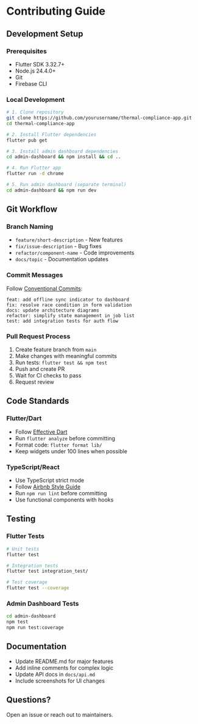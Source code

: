 # Contributing Guide

## Development Setup

### **Prerequisites**
- Flutter SDK 3.32.7+
- Node.js 24.4.0+
- Git
- Firebase CLI

### **Local Development**

```bash
# 1. Clone repository
git clone https://github.com/yourusername/thermal-compliance-app.git
cd thermal-compliance-app

# 2. Install Flutter dependencies
flutter pub get

# 3. Install admin dashboard dependencies
cd admin-dashboard && npm install && cd ..

# 4. Run Flutter app
flutter run -d chrome

# 5. Run admin dashboard (separate terminal)
cd admin-dashboard && npm run dev
```

## Git Workflow

### **Branch Naming**
- `feature/short-description` - New features
- `fix/issue-description` - Bug fixes
- `refactor/component-name` - Code improvements
- `docs/topic` - Documentation updates

### **Commit Messages**
Follow [Conventional Commits](https://www.conventionalcommits.org/):

```
feat: add offline sync indicator to dashboard
fix: resolve race condition in form validation
docs: update architecture diagrams
refactor: simplify state management in job list
test: add integration tests for auth flow
```

### **Pull Request Process**
1. Create feature branch from `main`
2. Make changes with meaningful commits
3. Run tests: `flutter test && npm test`
4. Push and create PR
5. Wait for CI checks to pass
6. Request review

## Code Standards

### **Flutter/Dart**
- Follow [Effective Dart](https://dart.dev/guides/language/effective-dart)
- Run `flutter analyze` before committing
- Format code: `flutter format lib/`
- Keep widgets under 100 lines when possible

### **TypeScript/React**
- Use TypeScript strict mode
- Follow [Airbnb Style Guide](https://github.com/airbnb/javascript)
- Run `npm run lint` before committing
- Use functional components with hooks

## Testing

### **Flutter Tests**
```bash
# Unit tests
flutter test

# Integration tests
flutter test integration_test/

# Test coverage
flutter test --coverage
```

### **Admin Dashboard Tests**
```bash
cd admin-dashboard
npm test
npm run test:coverage
```

## Documentation

- Update README.md for major features
- Add inline comments for complex logic
- Update API docs in `docs/api.md`
- Include screenshots for UI changes

## Questions?

Open an issue or reach out to maintainers.
